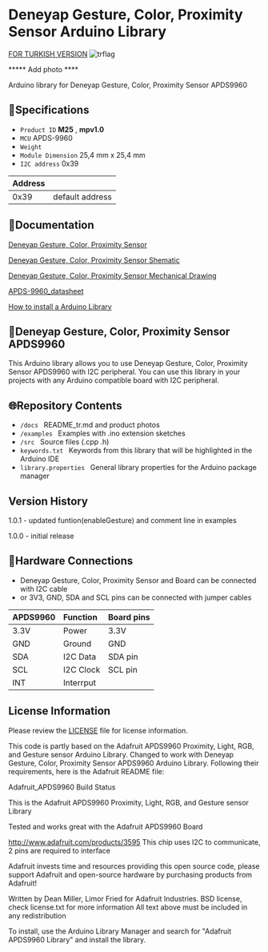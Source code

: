 # Deneyap Gesture, Color, Proximity Sensor Arduino Library
[FOR TURKISH VERSION](docs/README_tr.md) ![trflag](https://github.com/deneyapkart/deneyapkart-arduino-core/blob/master/docs/tr.png)

***** Add photo ****

Arduino library for Deneyap Gesture, Color, Proximity Sensor APDS9960

## :mag_right:Specifications 
- `Product ID` **M25** , **mpv1.0**
- `MCU` APDS-9960
- `Weight` 
- `Module Dimension` 25,4 mm x 25,4 mm
- `I2C address` 0x39

| Address |  | 
| :---    | :---     |
| 0x39 | default address |

## :closed_book:Documentation
[Deneyap Gesture, Color, Proximity Sensor](https://docs.deneyapkart.org/en/content/contentDetail/deneyap-modul-deneyap-hareket-isk-renk-alglayc-ve)

[Deneyap Gesture, Color, Proximity Sensor Shematic](https://cdn.deneyapkart.org/media/upload/userFormUpload/siVrurpuG9sb9DMKQPnCD6H5vYXWXsD0.pdf)

[Deneyap Gesture, Color, Proximity Sensor Mechanical Drawing](https://cdn.deneyapkart.org/media/upload/userFormUpload/Zi33d127Omdb0DTZ2rR3EvV1uwp4Ul5j.pdf)

[APDS-9960_datasheet](https://docs.broadcom.com/doc/AV02-4191EN)

[How to install a Arduino Library](https://docs.arduino.cc/software/ide-v1/tutorials/installing-libraries)

## :pushpin:Deneyap Gesture, Color, Proximity Sensor APDS9960
This Arduino library allows you to use Deneyap Gesture, Color, Proximity Sensor APDS9960 with I2C peripheral. You can use this library in your projects with any Arduino compatible board with I2C peripheral.

## :globe_with_meridians:Repository Contents
- `/docs ` README_tr.md and product photos
- `/examples ` Examples with .ino extension sketches
- `/src ` Source files (.cpp .h)
- `keywords.txt ` Keywords from this library that will be highlighted in the Arduino IDE
- `library.properties ` General library properties for the Arduino package manager

## Version History
1.0.1 - updated funtion(enableGesture) and comment line in examples

1.0.0 - initial release

## :rocket:Hardware Connections
- Deneyap Gesture, Color, Proximity Sensor and Board can be connected with I2C cable
- or 3V3, GND, SDA and SCL pins can be connected with jumper cables

|APDS9960| Function | Board pins | 
|:--- |   :---  | :---|
|3.3V | Power   |3.3V |      
|GND  | Ground  | GND | 
|SDA  | I2C Data  | SDA pin |
|SCL  | I2C Clock | SCL pin |
|INT  | Interrput  |   | 

## License Information
Please review the [LICENSE](https://github.com/deneyapkart/deneyap-hareket-isik-renk-algilayici-mesafe-olcer-arduino-library/blob/master/LICENSE) file for license information.

This code is partly based on the Adafruit APDS9960 Proximity, Light, RGB, and Gesture sensor Arduino Library.
Changed to work with Deneyap Gesture, Color, Proximity Sensor APDS9960 Arduino Library.
Following their requirements, here is the Adafruit README file:

 Adafruit_APDS9960 Build Status

This is the Adafruit APDS9960 Proximity, Light, RGB, and Gesture sensor Library

Tested and works great with the Adafruit APDS9960 Board

http://www.adafruit.com/products/3595
This chip uses I2C to communicate, 2 pins are required to interface

Adafruit invests time and resources providing this open source code, please support Adafruit and open-source hardware by purchasing products from Adafruit!

Written by Dean Miller, Limor Fried for Adafruit Industries.
BSD license, check license.txt for more information All text above must be included in any redistribution

To install, use the Arduino Library Manager and search for "Adafruit APDS9960 Library" and install the library.
